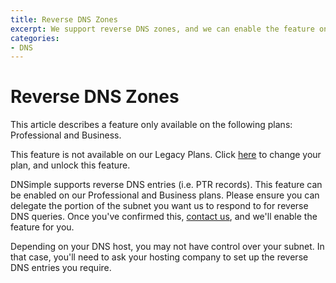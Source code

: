 ```yaml
---
title: Reverse DNS Zones
excerpt: We support reverse DNS zones, and we can enable the feature on request.
categories:
- DNS
---
```


# Reverse DNS Zones

<info>
This article describes a feature only available on the following plans: Professional and Business.

This feature is not available on our Legacy Plans. Click [here](/articles/changing-plans/) to change your plan, and unlock this feature.
</info>

DNSimple supports reverse DNS entries (i.e. PTR records). This feature can be enabled on our Professional and Business plans. Please ensure you can delegate the portion of the subnet you want us to respond to for reverse DNS queries. Once you've confirmed this, [contact us](https://dnsimple.com/contact), and we'll enable the feature for you.

Depending on your DNS host, you may not have control over your subnet. In that case, you'll need to ask your hosting company to set up the reverse DNS entries you require.
